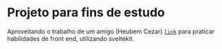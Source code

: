 # Projeto para fins de estudo

Aproveitando o trabalho de um amigo (Heubem Cezar) [`link`](https://heubem-cezar.medium.com/tindin-educa%C3%A7%C3%A3o-financeira-gamificada-para-crian%C3%A7as-e-adolescentes-aebe808aeb0f) para praticar habilidades de front end, utilizando sveltekit.
